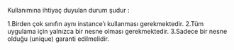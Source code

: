 Kullanımına ihtiyaç duyulan durum şudur :

1.Birden çok sınıfın aynı instance’ı kullanması gerekmektedir.
2.Tüm uygulama için yalnızca bir nesne olması gerekmektedir.
3.Sadece bir nesne olduğu (unique) garanti edilmelidir.
